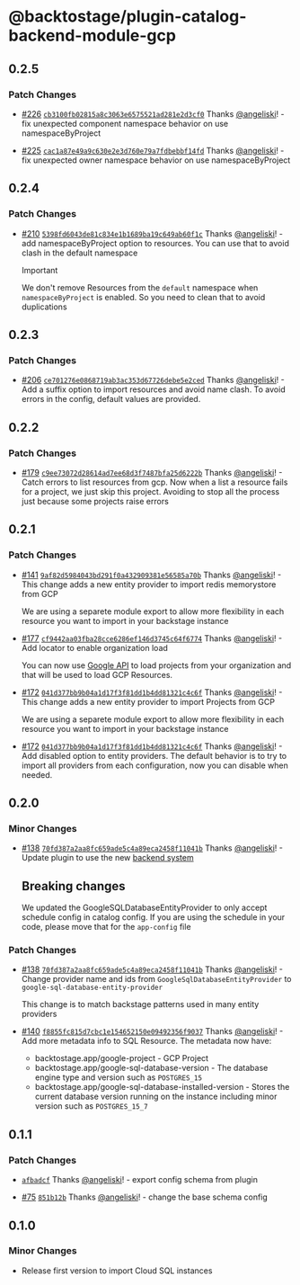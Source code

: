 # @backtostage/plugin-catalog-backend-module-gcp

## 0.2.5

### Patch Changes

- [#226](https://github.com/backtostage/backstage-plugins/pull/226) [`cb3100fb02815a8c3063e6575521ad281e2d3cf0`](https://github.com/backtostage/backstage-plugins/commit/cb3100fb02815a8c3063e6575521ad281e2d3cf0) Thanks [@angeliski](https://github.com/angeliski)! - fix unexpected component namespace behavior on use namespaceByProject

- [#225](https://github.com/backtostage/backstage-plugins/pull/225) [`cac1a87e49a9c630e2e3d760e79a7fdbebbf14fd`](https://github.com/backtostage/backstage-plugins/commit/cac1a87e49a9c630e2e3d760e79a7fdbebbf14fd) Thanks [@angeliski](https://github.com/angeliski)! - fix unexpected owner namespace behavior on use namespaceByProject

## 0.2.4

### Patch Changes

- [#210](https://github.com/backtostage/backstage-plugins/pull/210) [`5398fd6043de81c834e1b1689ba19c649ab60f1c`](https://github.com/backtostage/backstage-plugins/commit/5398fd6043de81c834e1b1689ba19c649ab60f1c) Thanks [@angeliski](https://github.com/angeliski)! - add namespaceByProject option to resources. You can use that to avoid clash in the default namespace

  > [!IMPORTANT]
  > We don't remove Resources from the `default` namespace when `namespaceByProject` is enabled. So you need to clean that to avoid duplications

## 0.2.3

### Patch Changes

- [#206](https://github.com/backtostage/backstage-plugins/pull/206) [`ce701276e0868719ab3ac353d67726debe5e2ced`](https://github.com/backtostage/backstage-plugins/commit/ce701276e0868719ab3ac353d67726debe5e2ced) Thanks [@angeliski](https://github.com/angeliski)! - Add a suffix option to import resources and avoid name clash. To avoid errors in the config, default values are provided.

## 0.2.2

### Patch Changes

- [#179](https://github.com/backtostage/backstage-plugins/pull/179) [`c9ee73072d28614ad7ee68d3f7487bfa25d6222b`](https://github.com/backtostage/backstage-plugins/commit/c9ee73072d28614ad7ee68d3f7487bfa25d6222b) Thanks [@angeliski](https://github.com/angeliski)! - Catch errors to list resources from gcp.
  Now when a list a resource fails for a project, we just skip this project. Avoiding to stop all the process just because some projects raise errors

## 0.2.1

### Patch Changes

- [#141](https://github.com/backtostage/backstage-plugins/pull/141) [`9af82d5984043bd291f0a432909381e56585a70b`](https://github.com/backtostage/backstage-plugins/commit/9af82d5984043bd291f0a432909381e56585a70b) Thanks [@angeliski](https://github.com/angeliski)! - This change adds a new entity provider to import redis memorystore from GCP

  We are using a separete module export to allow more flexibility in each resource you want to import in your backstage instance

- [#177](https://github.com/backtostage/backstage-plugins/pull/177) [`cf9442aa03fba28cce6286ef146d3745c64f6774`](https://github.com/backtostage/backstage-plugins/commit/cf9442aa03fba28cce6286ef146d3745c64f6774) Thanks [@angeliski](https://github.com/angeliski)! - Add locator to enable organization load

  You can now use [Google API](https://cloud.google.com/resource-manager/reference/rest/v3/projects/search#query-parameters) to load projects from your organization and that will be used to load GCP Resources.

- [#172](https://github.com/backtostage/backstage-plugins/pull/172) [`041d377bb9b04a1d17f3f81dd1b4dd81321c4c6f`](https://github.com/backtostage/backstage-plugins/commit/041d377bb9b04a1d17f3f81dd1b4dd81321c4c6f) Thanks [@angeliski](https://github.com/angeliski)! - This change adds a new entity provider to import Projects from GCP

  We are using a separete module export to allow more flexibility in each resource you want to import in your backstage instance

- [#172](https://github.com/backtostage/backstage-plugins/pull/172) [`041d377bb9b04a1d17f3f81dd1b4dd81321c4c6f`](https://github.com/backtostage/backstage-plugins/commit/041d377bb9b04a1d17f3f81dd1b4dd81321c4c6f) Thanks [@angeliski](https://github.com/angeliski)! - Add disabled option to entity providers. The default behavior is to try to import all providers from each configuration, now you can disable when needed.

## 0.2.0

### Minor Changes

- [#138](https://github.com/backtostage/backstage-plugins/pull/138) [`70fd387a2aa8fc659ade5c4a89eca2458f11041b`](https://github.com/backtostage/backstage-plugins/commit/70fd387a2aa8fc659ade5c4a89eca2458f11041b) Thanks [@angeliski](https://github.com/angeliski)! - Update plugin to use the new [backend system](https://backstage.io/docs/backend-system/)

  ## Breaking changes

  We updated the GoogleSQLDatabaseEntityProvider to only accept schedule config in catalog config. If you are using the schedule in your code, please move that for the `app-config` file

### Patch Changes

- [#138](https://github.com/backtostage/backstage-plugins/pull/138) [`70fd387a2aa8fc659ade5c4a89eca2458f11041b`](https://github.com/backtostage/backstage-plugins/commit/70fd387a2aa8fc659ade5c4a89eca2458f11041b) Thanks [@angeliski](https://github.com/angeliski)! - Change provider name and ids from `GoogleSqlDatabaseEntityProvider` to `google-sql-database-entity-provider`

  This change is to match backstage patterns used in many entity providers

- [#140](https://github.com/backtostage/backstage-plugins/pull/140) [`f8855fc815d7cbc1e154652150e09492356f9037`](https://github.com/backtostage/backstage-plugins/commit/f8855fc815d7cbc1e154652150e09492356f9037) Thanks [@angeliski](https://github.com/angeliski)! - Add more metadata info to SQL Resource. The metadata now have:

  - backtostage.app/google-project - GCP Project
  - backtostage.app/google-sql-database-version - The database engine type and version such as `POSTGRES_15`
  - backtostage.app/google-sql-database-installed-version - Stores the current database version running on the instance including minor version such as `POSTGRES_15_7`

## 0.1.1

### Patch Changes

- [`afbadcf`](https://github.com/backtostage/backstage-plugins/commit/afbadcf142b7f26bc55a89dd075c007f81cefdbb) Thanks [@angeliski](https://github.com/angeliski)! - export config schema from plugin

- [#75](https://github.com/backtostage/backstage-plugins/pull/75) [`851b12b`](https://github.com/backtostage/backstage-plugins/commit/851b12b8407e8a672911efa381313db2c3d1dff6) Thanks [@angeliski](https://github.com/angeliski)! - change the base schema config

## 0.1.0

### Minor Changes

- Release first version to import Cloud SQL instances
